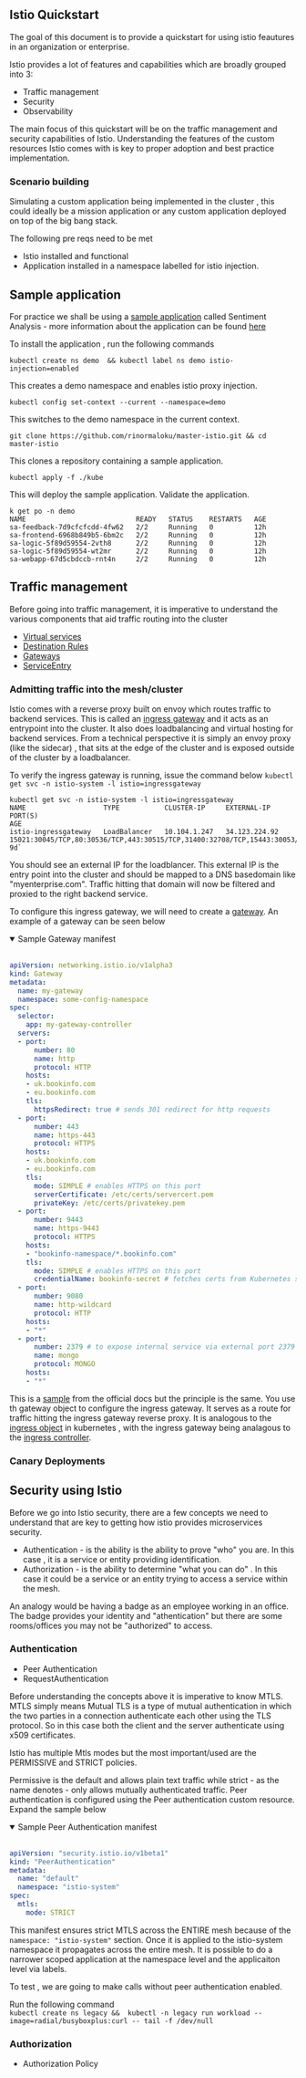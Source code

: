 ## Istio Quickstart 
The goal of this document is to provide a quickstart for using istio feautures in an organization or enterprise. 

Istio provides a lot of features and capabilities which are broadly grouped into 3:
* Traffic management 
* Security 
* Observability 

The main focus of this quickstart will be on the traffic management and security capabilities of Istio. Understanding the features of the custom resources Istio comes with is key to proper adoption and best practice implementation. 


### Scenario building 

Simulating a custom application being implemented in the cluster , this could ideally be a mission application or any custom application deployed on top of the big bang stack. 

The following pre reqs need to be met
* Istio installed and functional 
* Application installed in a namespace labelled for istio injection. 

## Sample application 
For practice we shall be using a [sample application](https://github.com/rinormaloku/master-istio.git) called Sentiment Analysis - more information about the application can be found [here](https://www.freecodecamp.org/news/learn-kubernetes-in-under-3-hours-a-detailed-guide-to-orchestrating-containers-114ff420e882)

To install the application , run the following commands

`kubectl create ns demo  && kubectl label ns demo istio-injection=enabled`

This creates a demo namespace and enables istio proxy injection. 

`kubectl config set-context --current --namespace=demo`

This switches to the demo namespace in the current context. 

`git clone https://github.com/rinormaloku/master-istio.git && cd master-istio`

This clones a repository containing a sample application. 

`kubectl apply -f ./kube`

This will deploy the sample application. Validate the application. 
```
k get po -n demo
NAME                           READY   STATUS    RESTARTS   AGE
sa-feedback-7d9cfcfcdd-4fw62   2/2     Running   0          12h
sa-frontend-6968b849b5-6bm2c   2/2     Running   0          12h
sa-logic-5f89d59554-2vth8      2/2     Running   0          12h
sa-logic-5f89d59554-wt2mr      2/2     Running   0          12h
sa-webapp-67d5cbdccb-rnt4n     2/2     Running   0          12h
```

## Traffic management 
Before going into traffic management, it is imperative to understand the various components that aid traffic routing into the cluster 
* [Virtual services](https://istio.io/latest/docs/concepts/traffic-management/#virtual-services)
* [Destination Rules](https://istio.io/latest/docs/concepts/traffic-management/#destination-rules)
* [Gateways](https://istio.io/latest/docs/concepts/traffic-management/#destination-rules)
* [ServiceEntry](https://istio.io/latest/docs/concepts/traffic-management/#service-entries)


### Admitting traffic into the mesh/cluster 

Istio comes with a reverse proxy built on envoy which routes traffic to backend services. This is called an [ingress gateway]() and it acts as an entrypoint into the cluster. It also does loadbalancing and virtual hosting for backend services. From a technical perspective it is simply an envoy proxy (like the sidecar) , that sits at the edge of the cluster and is exposed outside of the cluster by a loadbalancer. 

To verify the ingress gateway is running, issue the command below 
`kubectl get svc -n istio-system -l istio=ingressgateway`

```
kubectl get svc -n istio-system -l istio=ingressgateway
NAME                   TYPE           CLUSTER-IP     EXTERNAL-IP     PORT(S)                                                                      AGE
istio-ingressgateway   LoadBalancer   10.104.1.247   34.123.224.92   15021:30045/TCP,80:30536/TCP,443:30515/TCP,31400:32708/TCP,15443:30053/TCP   9d`
```
You should see an external IP for the loadblancer. This external IP is the entry point into the cluster and should be mapped to a DNS basedomain like "myenterprise.com". Traffic hitting that domain will now be filtered and proxied to the right backend service. 

To configure this ingress gateway, we will need to create a [gateway](https://istio.io/latest/docs/reference/config/networking/gateway/). An example of a gateway can be seen below 

<details open>
<summary>Sample Gateway manifest</summary>
<br>

```yaml
apiVersion: networking.istio.io/v1alpha3
kind: Gateway
metadata:
  name: my-gateway
  namespace: some-config-namespace
spec:
  selector:
    app: my-gateway-controller
  servers:
  - port:
      number: 80
      name: http
      protocol: HTTP
    hosts:
    - uk.bookinfo.com
    - eu.bookinfo.com
    tls:
      httpsRedirect: true # sends 301 redirect for http requests
  - port:
      number: 443
      name: https-443
      protocol: HTTPS
    hosts:
    - uk.bookinfo.com
    - eu.bookinfo.com
    tls:
      mode: SIMPLE # enables HTTPS on this port
      serverCertificate: /etc/certs/servercert.pem
      privateKey: /etc/certs/privatekey.pem
  - port:
      number: 9443
      name: https-9443
      protocol: HTTPS
    hosts:
    - "bookinfo-namespace/*.bookinfo.com"
    tls:
      mode: SIMPLE # enables HTTPS on this port
      credentialName: bookinfo-secret # fetches certs from Kubernetes secret
  - port:
      number: 9080
      name: http-wildcard
      protocol: HTTP
    hosts:
    - "*"
  - port:
      number: 2379 # to expose internal service via external port 2379
      name: mongo
      protocol: MONGO
    hosts:
    - "*"
```
</details>

This is a [sample](https://istio.io/latest/docs/reference/config/networking/gateway/) from the official docs but the principle is the same.  You use th gateway object to configure the ingress gateway. It serves as a route for traffic hitting the ingress gateway reverse proxy. It is analogous to the [ingress object](https://kubernetes.io/docs/concepts/services-networking/ingress/) in kubernetes , with the ingress gateway being analagous to the [ingress controller](https://docs.nginx.com/nginx-ingress-controller/). 
### Canary Deployments 

## Security using Istio 

Before we go into Istio security, there are a few concepts we need to understand that are key to getting how istio provides microservices security. 

- Authentication - is the ability is the ability to prove "who" you are.  In this case , it is a service or entity providing identification. 
- Authorization - is the ability to determine "what you can do" . In this case it could be a service or an entity trying to access a service within the mesh. 

An analogy would be having a badge as an employee working in an office.  The badge provides your identity and "athentication" but there are some rooms/offices you may not be "authorized" to access. 

### Authentication 

 - Peer Authentication 
 - RequestAuthentication 

Before understanding the concepts above it is imperative to know MTLS.  MTLS simply means Mutual TLS is a type of mutual authentication in which the two parties in a connection authenticate each other using the TLS protocol. So in this case both the client and the server authenticate using x509 certificates. 

Istio has multiple Mtls modes but the most important/used are the PERMISSIVE and STRICT policies. 

Permissive is the default and allows plain text traffic while strict - as the name denotes - only allows mutually authenticated traffic.   Peer authentication is configured using the Peer authentication  custom resource.   Expand the sample below

<details open>
<summary>Sample Peer Authentication manifest</summary>
<br>

```yaml
apiVersion: "security.istio.io/v1beta1"
kind: "PeerAuthentication"
metadata:
  name: "default"
  namespace: "istio-system"
spec:
  mtls:
    mode: STRICT
```
</details>

This manifest ensures strict MTLS across the ENTIRE mesh because of the `namespace: "istio-system"` section. Once it is applied to the istio-system namespace it propagates across the entire mesh.  It is possible to do a narrower scoped application at the namespace level and the applicaiton level via labels. 

 To test , we are going to make calls without peer authentication enabled. 

 Run the following command  
`kubectl create ns legacy && 
kubectl -n legacy run workload --image=radial/busyboxplus:curl -- tail -f /dev/null`


### Authorization 
- Authorization Policy 